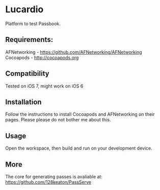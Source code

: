 Lucardio
=========

Platform to test Passbook.

Requirements:
------------
AFNetworking - https://github.com/AFNetworking/AFNetworking  
Cocoapods - http://cocoapods.org

Compatibility
------------
Tested on iOS 7, might work on iOS 6

Installation
-----------
Follow the instructions to install Cocoapods and AFNetworking on their pages. Please please do not bother me about this.

Usage
-----
Open the workspace, then build and run on your development device.
     
More
----
The core for generating passes is avaliable at: https://github.com/128keaton/PassServe
